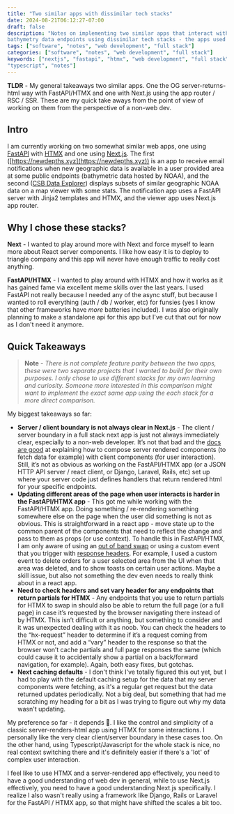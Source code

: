 ```yaml
---
title: "Two similar apps with dissimilar tech stacks"
date: 2024-08-21T06:12:27-07:00
draft: false
description: "Notes on implementing two similar apps that interact with NOAA
bathymetry data endpoints using dissimilar tech stacks - the apps used FastAPI/HTMX and Next.js, respectively."
tags: ["software", "notes", "web development", "full stack"]
categories: ["software", "notes", "web development", "full stack"]
keywords: ["nextjs", "fastapi", "htmx", "web development", "full stack", 
"typescript", "notes"]
---
```


**TLDR** - My general takeaways two similar apps. One the OG 
server-returns-html way with FastAPI/HTMX and one with Next.js using the app 
router / RSC / SSR. These are my quick take aways from the point of view of 
working on them from the perspective of a non-web dev.

## Intro
I am currently working on two somewhat similar web apps, one using
[FastAPI](https://fastapi.tiangolo.com/) with [HTMX](https://htmx.org/) and one
using [Next.js](https://nextjs.org/). The first
([https://newdepths.xyz](https://newdepths.xyz)) is an app to receive email
notifications when new geographic data is available in a user provided area at
some public endpoints (bathymetric data hosted by NOAA), and the second ([CSB
Data Explorer](https://mycsb.farsounder.com)) displays subsets of similar
geographic NOAA data on a map viewer with some stats. The notification app uses
a FastAPI server with Jinja2 templates and HTMX, and the viewer app uses Next.js
app router.

## Why I chose these stacks?
**Next** - I wanted to play around more with Next and force myself to learn more
about React server components. I like how easy it is to deploy to triangle
company and this app will never have enough traffic to really cost anything.

**FastAPI/HTMX** - I wanted to play around with HTMX and how it works as it has
gained fame via excellent meme skills over the last years. I used FastAPI not
really because I needed any of the async stuff, but because I wanted to roll
everything (auth / db / worker, etc) for funsies (yes I know that other
frameworks have *more* batteries included). I was also originally planning to
make a standalone api for this app but I've cut that out for now as I don't need
it anymore.


## Quick Takeaways

> **Note** - *There is not complete feature parity between the two apps, these
were two separate projects that I wanted to build for their own purposes. I only
chose to use different stacks for my own learning and curiosity. Someone more
interested in this comparison might want to implement the exact same app using
the each stack for a more direct comparison.*

My biggest takeaways so far:
* **Server / client boundary is not always clear in Next.js** - The
client / server boundary in a full stack next app is just not always immediately
clear, especially to a non-web developer. It’s not that bad and the [docs are
good](https://nextjs.org/docs/app/building-your-application/rendering/composition-patterns)
at explaining how to compose server rendered components (to fetch data for
example) with client components (for user interaction). Still, it’s not as
obvious as working on the FastAPI/HTMX app (or a JSON HTTP API server / react
client, or Django, Laravel, Rails, etc) set up where your server code just
defines handlers that return rendered html for your specific endpoints.
* **Updating different areas of the page when user interacts is harder in the FastAPI/HTMX app** -
This got me while working with the FastAPI/HTMX app. Doing something /
re-rendering something somewhere else on the page when the user did something is
not as obvious. This is straightforward in a react app - move state up to the
common parent of the components that need to reflect the change and pass to them
as props (or use context). To handle this in FastAPI/HTMX, I am only aware of
using an [out of band swap](https://htmx.org/attributes/hx-swap-oob/) or using a
custom event that you trigger with [response
headers](https://htmx.org/headers/hx-trigger/). For example, I used a custom
event to delete orders for a user selected area from the UI when that area was
deleted, and to show toasts on certain user actions. Maybe a skill issue, but
also not something the dev even needs to really think about in a react app.  
* **Need to check headers and set vary header for any endpoints that return
partials for HTMX** - Any endpoints that you use to return partials for HTMX to
swap in should also be able to return the full page (or a full page) in case
it’s requested by the browser navigating there instead of by HTMX. This isn’t
difficult or anything, but something to consider and it was unexpected dealing
with it as noob. You can check the headers to the “hx-request” header to
determine if it’s a request coming from HTMX or not, and add a “vary” header to
the response so that the browser won’t cache partials and full page responses
the same (which could cause it to accidentally show a partial on a back/forward
navigation, for example). Again, both easy fixes, but gotchas.
* **Next caching defaults** - I don't think I've totally figured this out yet,
but I had to play with the default caching setup for the data that my server
components were fetching, as it's a regular get request but the data returned
updates periodically. Not a big deal, but something that had me scratching my
heading for a bit as I was trying to figure out why my data wasn't updating.

My preference so far - it depends 🤣. I like the control and simplicity of a
classic server-renders-html app using HTMX for some interactions. I personally
like the very clear client/server boundary in these cases too. On the other
hand, using Typescript/Javascript for the whole stack is nice, no real context
switching there and it's definitely easier if there's a 'lot' of complex user
interaction. 

I feel like to use HTMX and a server-rendered app effectively, you need to have
a good understanding of web dev in general, while to use Next.js effectively,
you need to have a good understanding Next.js specifically. I realize I also
wasn't really using a framework like Django, Rails or Laravel for the FastAPI /
HTMX app, so that might have shifted the scales a bit too.